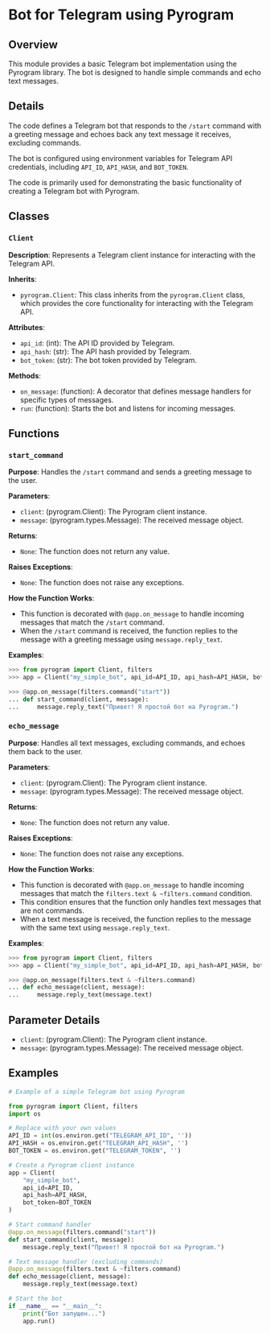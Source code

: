 # Bot for Telegram using Pyrogram

## Overview

This module provides a basic Telegram bot implementation using the Pyrogram library. The bot is designed to handle simple commands and echo text messages.

## Details

The code defines a Telegram bot that responds to the `/start` command with a greeting message and echoes back any text message it receives, excluding commands. 

The bot is configured using environment variables for Telegram API credentials, including `API_ID`, `API_HASH`, and `BOT_TOKEN`.

The code is primarily used for demonstrating the basic functionality of creating a Telegram bot with Pyrogram.

## Classes

### `Client` 

**Description**:
Represents a Telegram client instance for interacting with the Telegram API.

**Inherits**:
 - `pyrogram.Client`: This class inherits from the `pyrogram.Client` class, which provides the core functionality for interacting with the Telegram API.

**Attributes**:
 - `api_id`: (int): The API ID provided by Telegram.
 - `api_hash`: (str): The API hash provided by Telegram.
 - `bot_token`: (str): The bot token provided by Telegram.

**Methods**:
 - `on_message`: (function): A decorator that defines message handlers for specific types of messages.
 - `run`: (function): Starts the bot and listens for incoming messages.

## Functions

### `start_command`

**Purpose**:
 Handles the `/start` command and sends a greeting message to the user.

**Parameters**:
 - `client`: (pyrogram.Client): The Pyrogram client instance.
 - `message`: (pyrogram.types.Message): The received message object.

**Returns**:
 - `None`: The function does not return any value.

**Raises Exceptions**:
 - `None`: The function does not raise any exceptions.

**How the Function Works**:
 - This function is decorated with `@app.on_message` to handle incoming messages that match the `/start` command.
 - When the `/start` command is received, the function replies to the message with a greeting message using `message.reply_text`.

**Examples**:
```python
>>> from pyrogram import Client, filters
>>> app = Client("my_simple_bot", api_id=API_ID, api_hash=API_HASH, bot_token=BOT_TOKEN)

>>> @app.on_message(filters.command("start"))
... def start_command(client, message):
...     message.reply_text("Привет! Я простой бот на Pyrogram.")
```


### `echo_message`

**Purpose**:
 Handles all text messages, excluding commands, and echoes them back to the user.

**Parameters**:
 - `client`: (pyrogram.Client): The Pyrogram client instance.
 - `message`: (pyrogram.types.Message): The received message object.

**Returns**:
 - `None`: The function does not return any value.

**Raises Exceptions**:
 - `None`: The function does not raise any exceptions.

**How the Function Works**:
 - This function is decorated with `@app.on_message` to handle incoming messages that match the `filters.text & ~filters.command` condition.
 - This condition ensures that the function only handles text messages that are not commands.
 - When a text message is received, the function replies to the message with the same text using `message.reply_text`.

**Examples**:
```python
>>> from pyrogram import Client, filters
>>> app = Client("my_simple_bot", api_id=API_ID, api_hash=API_HASH, bot_token=BOT_TOKEN)

>>> @app.on_message(filters.text & ~filters.command)
... def echo_message(client, message):
...     message.reply_text(message.text)
```

## Parameter Details

- `client`: (pyrogram.Client): The Pyrogram client instance.
- `message`: (pyrogram.types.Message): The received message object.

## Examples

```python
# Example of a simple Telegram bot using Pyrogram

from pyrogram import Client, filters
import os

# Replace with your own values
API_ID = int(os.environ.get("TELEGRAM_API_ID", ''))
API_HASH = os.environ.get("TELEGRAM_API_HASH", '')
BOT_TOKEN = os.environ.get("TELEGRAM_TOKEN", '')

# Create a Pyrogram client instance
app = Client(
    "my_simple_bot",
    api_id=API_ID,
    api_hash=API_HASH,
    bot_token=BOT_TOKEN
)

# Start command handler
@app.on_message(filters.command("start"))
def start_command(client, message):
    message.reply_text("Привет! Я простой бот на Pyrogram.")

# Text message handler (excluding commands)
@app.on_message(filters.text & ~filters.command)
def echo_message(client, message):
    message.reply_text(message.text)

# Start the bot
if __name__ == "__main__":
    print("Бот запущен...")
    app.run()
```